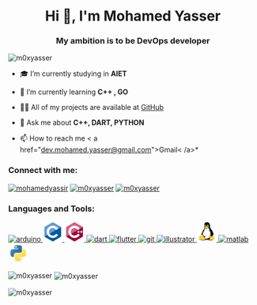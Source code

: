 <h1 align="center">Hi 👋, I'm Mohamed Yasser</h1>
<h3 align="center">My ambition is to be DevOps developer</h3>

<p align="left"> <img src="https://komarev.com/ghpvc/?username=m0xyasser&label=Profile%20views&color=0e75b6&style=flat" alt="m0xyasser" /> </p>

- 🎓 I’m currently studying in **AIET**

- 🌱 I’m currently learning **C++ , GO**

- 👨‍💻 All of my projects are available at [GitHub](https://github.com/M0xYasser?tab=repositories)

- 💬 Ask me about **C++, DART, PYTHON**

- 📫 How to reach me < a href="dev.mohamed.yasser@gmail.com">Gmail< /a>*

<h3 align="left">Connect with me:</h3>
<p align="left">
<a href="https://linkedin.com/in/mohamedyassir" target="blank"><img align="center" src="https://raw.githubusercontent.com/rahuldkjain/github-profile-readme-generator/master/src/images/icons/Social/linked-in-alt.svg" alt="mohamedyassir" height="30" width="40" /></a>
<a href="https://www.hackerrank.com/m0xyasser" target="blank"><img align="center" src="https://raw.githubusercontent.com/rahuldkjain/github-profile-readme-generator/master/src/images/icons/Social/hackerrank.svg" alt="m0xyasser" height="30" width="40" /></a>
<a href="https://codeforces.com/profile/m0xyasser" target="blank"><img align="center" src="https://raw.githubusercontent.com/rahuldkjain/github-profile-readme-generator/master/src/images/icons/Social/codeforces.svg" alt="m0xyasser" height="30" width="40" /></a>
</p>

<h3 align="left">Languages and Tools:</h3>
<p align="left"> <a href="https://www.arduino.cc/" target="_blank" rel="noreferrer"> <img src="https://cdn.worldvectorlogo.com/logos/arduino-1.svg" alt="arduino" width="40" height="40"/> </a> <a href="https://www.cprogramming.com/" target="_blank" rel="noreferrer"> <img src="https://raw.githubusercontent.com/devicons/devicon/master/icons/c/c-original.svg" alt="c" width="40" height="40"/> </a> <a href="https://www.w3schools.com/cpp/" target="_blank" rel="noreferrer"> <img src="https://raw.githubusercontent.com/devicons/devicon/master/icons/cplusplus/cplusplus-original.svg" alt="cplusplus" width="40" height="40"/> </a> <a href="https://dart.dev" target="_blank" rel="noreferrer"> <img src="https://www.vectorlogo.zone/logos/dartlang/dartlang-icon.svg" alt="dart" width="40" height="40"/> </a> <a href="https://flutter.dev" target="_blank" rel="noreferrer"> <img src="https://www.vectorlogo.zone/logos/flutterio/flutterio-icon.svg" alt="flutter" width="40" height="40"/> </a> <a href="https://git-scm.com/" target="_blank" rel="noreferrer"> <img src="https://www.vectorlogo.zone/logos/git-scm/git-scm-icon.svg" alt="git" width="40" height="40"/> </a> <a href="https://www.adobe.com/in/products/illustrator.html" target="_blank" rel="noreferrer"> <img src="https://www.vectorlogo.zone/logos/adobe_illustrator/adobe_illustrator-icon.svg" alt="illustrator" width="40" height="40"/> </a> <a href="https://www.linux.org/" target="_blank" rel="noreferrer"> <img src="https://raw.githubusercontent.com/devicons/devicon/master/icons/linux/linux-original.svg" alt="linux" width="40" height="40"/> </a> <a href="https://www.mathworks.com/" target="_blank" rel="noreferrer"> <img src="https://upload.wikimedia.org/wikipedia/commons/2/21/Matlab_Logo.png" alt="matlab" width="40" height="40"/> </a> <a href="https://www.python.org" target="_blank" rel="noreferrer"> <img src="https://raw.githubusercontent.com/devicons/devicon/master/icons/python/python-original.svg" alt="python" width="40" height="40"/> </a> </p>

<p><img align="left" src="https://github-readme-stats.vercel.app/api/top-langs?username=m0xyasser&show_icons=true&theme=dark&locale=en&layout=compact" alt="m0xyasser" /></p>

<p>&nbsp;<img align="center" src="https://github-readme-stats.vercel.app/api?username=m0xyasser&show_icons=true&theme=dark&locale=en" alt="m0xyasser" /></p>

<p><img align="center" src="https://github-readme-streak-stats.herokuapp.com/?user=m0xyasser&theme=dark" alt="m0xyasser" /></p>
